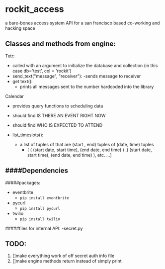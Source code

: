 rockit_access
=============

a bare-bones access system API for a san francisco based co-working and hacking space



Classes and methods from engine:
------------------
Txtr:
- called with an argument to initialize the database and collection (in this case db='test', col = 'rockit')
- send_text("message", "receiver"):
  -sends message to receiver
- get text():
  - prints  all messages sent to the number hardcoded into the library

Calendar
- provides query functions to scheduling data
- should find  IS THERE AN EVENT RIGHT NOW
- should find  WHO IS EXPECTED TO ATTEND

- list_timeslots():
  - a list of tuples of that are (start , end) tuples of (date, time) tuples
    - [ ( (start date,  start time), (end date, end time) ) ,( (start date,  start time), (end date, end time) ), etc. ...]



####Dependencies
------
#####packages:
 - eventbrite
   * `pip install eventbrite`
 - pycurl
   * `pip install pycurl`
 - twilio
   * `pip install twilio`



#####files for internal API:
-secret.py


TODO:
-----
1. []make everything work of off secret auth info file
2. []make engine methods return instead of simply print